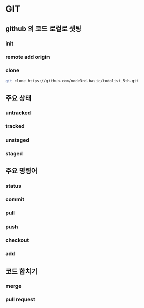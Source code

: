 # GIT

## github 의 코드 로컬로 셋팅
### init

### remote add origin

### clone
```bash
git clone https://github.com/node3rd-basic/todolist_5th.git
```

## 주요 상태

### untracked

### tracked

### unstaged

### staged

## 주요 명령어

### status

### commit

### pull

### push

### checkout

### add

## 코드 합치기

### merge

### pull request